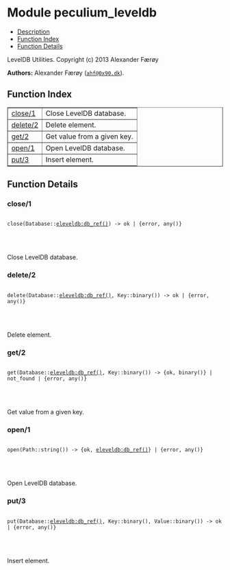 

# Module peculium_leveldb #
* [Description](#description)
* [Function Index](#index)
* [Function Details](#functions)


LevelDB Utilities.
Copyright (c)  2013 Alexander Færøy

__Authors:__ Alexander Færøy ([`ahf@0x90.dk`](mailto:ahf@0x90.dk)).
<a name="index"></a>

## Function Index ##


<table width="100%" border="1" cellspacing="0" cellpadding="2" summary="function index"><tr><td valign="top"><a href="#close-1">close/1</a></td><td>Close LevelDB database.</td></tr><tr><td valign="top"><a href="#delete-2">delete/2</a></td><td>Delete element.</td></tr><tr><td valign="top"><a href="#get-2">get/2</a></td><td>Get value from a given key.</td></tr><tr><td valign="top"><a href="#open-1">open/1</a></td><td>Open LevelDB database.</td></tr><tr><td valign="top"><a href="#put-3">put/3</a></td><td>Insert element.</td></tr></table>


<a name="functions"></a>

## Function Details ##

<a name="close-1"></a>

### close/1 ###


<pre><code>
close(Database::<a href="eleveldb.md#type-db_ref">eleveldb:db_ref()</a>) -&gt; ok | {error, any()}
</code></pre>

<br></br>


Close LevelDB database.
<a name="delete-2"></a>

### delete/2 ###


<pre><code>
delete(Database::<a href="eleveldb.md#type-db_ref">eleveldb:db_ref()</a>, Key::binary()) -&gt; ok | {error, any()}
</code></pre>

<br></br>


Delete element.
<a name="get-2"></a>

### get/2 ###


<pre><code>
get(Database::<a href="eleveldb.md#type-db_ref">eleveldb:db_ref()</a>, Key::binary()) -&gt; {ok, binary()} | not_found | {error, any()}
</code></pre>

<br></br>


Get value from a given key.
<a name="open-1"></a>

### open/1 ###


<pre><code>
open(Path::string()) -&gt; {ok, <a href="eleveldb.md#type-db_ref">eleveldb:db_ref()</a>} | {error, any()}
</code></pre>

<br></br>


Open LevelDB database.
<a name="put-3"></a>

### put/3 ###


<pre><code>
put(Database::<a href="eleveldb.md#type-db_ref">eleveldb:db_ref()</a>, Key::binary(), Value::binary()) -&gt; ok | {error, any()}
</code></pre>

<br></br>


Insert element.
